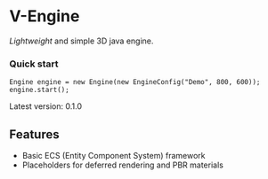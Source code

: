 # V-Engine

*Lightweight* and simple 3D java engine.

### Quick start

```
Engine engine = new Engine(new EngineConfig("Demo", 800, 600));
engine.start();
```

Latest version: 0.1.0

## Features
- Basic ECS (Entity Component System) framework
- Placeholders for deferred rendering and PBR materials
